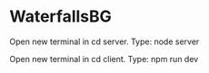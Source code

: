# WaterfallsBG

Open new terminal in cd server. Type: node server

Open new terminal in cd client. Type: npm run dev
